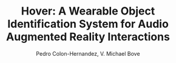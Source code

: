 ---
paperId: 47
author: Pedro Colon-Hernandez, V. Michael Bove
publicationauthor: Colon-Hernandez, P. et al.
title: "Hover: A Wearable Object Identification System for Audio Augmented Reality Interactions"
pdf: Oral_Pedro_ColonHernandez.pdf
poster: --
slide: Slide_Pedro_Colon-Hernandez.pdf
alt: --
type: Oral & Poster
topic: Machine Learning Applications
link: --
conference: neurips
year: 2018
tags: neurips-2018-op
location: Montreal, Canada
---